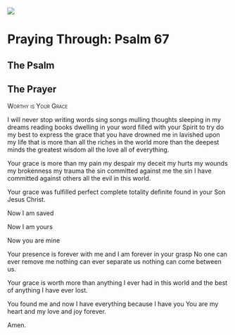 <img class="intro-left" style="margin-top:10px" src="/images/art-paris-psalter.jpg">

# Praying Through: Psalm 67

<p style="clear:both;">

## The Psalm

## The Prayer

<div style="font-variant: small-caps;">
Worthy is Your Grace
</div>


I will never stop
  writing words
  sing songs
  mulling thoughts
  sleeping in my dreams
  reading books
  dwelling in your word
  filled with your Spirit
  to try do my best
  to express the grace
  that you have drowned me in
  lavished upon my life
  that is more than all the riches in the world
  more than the deepest minds
  the greatest wisdom
  all the love
  all of everything.

Your grace
  is more than my pain
  my despair
  my deceit
  my hurts
  my wounds
  my brokenness
  my trauma
  the sin committed against me
  the sin I have committed against others
  all the evil in this world.

Your grace
  was fulfilled
  perfect
  complete
  totality
  definite
  found in your Son
  Jesus Christ.

Now I am saved

Now I am yours

Now you are mine

Your presence is forever with me
  and I am forever in your grasp
  No one can ever remove me
  nothing can ever separate us
  nothing can come between us.

Your grace
  is worth more
  than anything I ever had in this world
  and the best of anything I have ever lost.

You found me
  and now I have everything
  because I have you
  You are my heart and my love and joy forever.

Amen.
